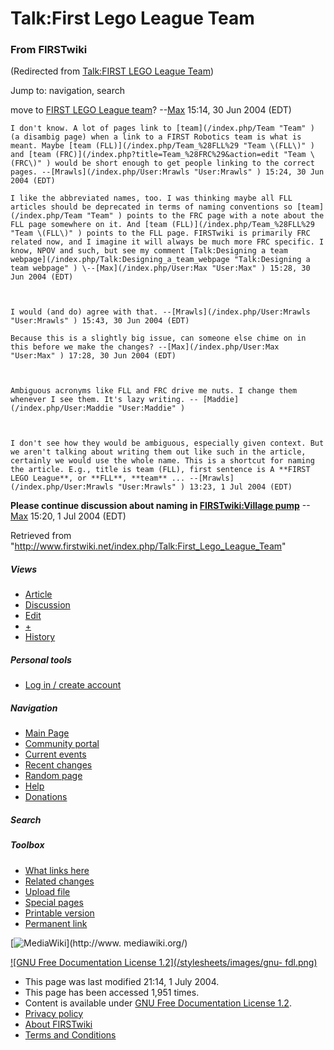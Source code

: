 # Talk:First Lego League Team

### From FIRSTwiki

(Redirected from [Talk:FIRST LEGO League
Team](/index.php?title=Talk:FIRST_LEGO_League_Team&redirect=no "Talk:FIRST
LEGO League Team" ))

Jump to: navigation, search

move to [FIRST LEGO League
team](/index.php?title=FIRST_LEGO_League_team&action=edit "FIRST LEGO League
team" )? --[Max](/index.php/User:Max "User:Max" ) 15:14, 30 Jun 2004 (EDT)

    I don't know. A lot of pages link to [team](/index.php/Team "Team" ) (a disambig page) when a link to a FIRST Robotics team is what is meant. Maybe [team (FLL)](/index.php/Team_%28FLL%29 "Team \(FLL\)" ) and [team (FRC)](/index.php?title=Team_%28FRC%29&action=edit "Team \(FRC\)" ) would be short enough to get people linking to the correct pages. --[Mrawls](/index.php/User:Mrawls "User:Mrawls" ) 15:24, 30 Jun 2004 (EDT) 

    I like the abbreviated names, too. I was thinking maybe all FLL articles should be deprecated in terms of naming conventions so [team](/index.php/Team "Team" ) points to the FRC page with a note about the FLL page somewhere on it. And [team (FLL)](/index.php/Team_%28FLL%29 "Team \(FLL\)" ) points to the FLL page. FIRSTwiki is primarily FRC related now, and I imagine it will always be much more FRC specific. I know, NPOV and such, but see my comment [Talk:Designing a team webpage](/index.php/Talk:Designing_a_team_webpage "Talk:Designing a team webpage" ) \--[Max](/index.php/User:Max "User:Max" ) 15:28, 30 Jun 2004 (EDT) 

    

    I would (and do) agree with that. --[Mrawls](/index.php/User:Mrawls "User:Mrawls" ) 15:43, 30 Jun 2004 (EDT) 

    Because this is a slightly big issue, can someone else chime on in this before we make the changes? --[Max](/index.php/User:Max "User:Max" ) 17:28, 30 Jun 2004 (EDT) 

    

    Ambiguous acronyms like FLL and FRC drive me nuts. I change them whenever I see them. It's lazy writing. -- [Maddie](/index.php/User:Maddie "User:Maddie" )

    

    I don't see how they would be ambiguous, especially given context. But we aren't talking about writing them out like such in the article, certainly we would use the whole name. This is a shortcut for naming the article. E.g., title is team (FLL), first sentence is A **FIRST LEGO League**, or **FLL**, **team** ... --[Mrawls](/index.php/User:Mrawls "User:Mrawls" ) 13:23, 1 Jul 2004 (EDT) 

**Please continue discussion about naming in [FIRSTwiki:Village pump](/index.php/FIRSTwiki:Village_pump "FIRSTwiki:Village pump" )** \--[Max](/index.php/User:Max "User:Max" ) 15:20, 1 Jul 2004 (EDT) 

Retrieved from
"<http://www.firstwiki.net/index.php/Talk:First_Lego_League_Team>"

##### Views

  * [Article](/index.php/First_Lego_League_Team)
  * [Discussion](/index.php/Talk:First_Lego_League_Team)
  * [Edit](/index.php?title=Talk:First_Lego_League_Team&action=edit)
  * [+](/index.php?title=Talk:First_Lego_League_Team&action=edit&section=new)
  * [History](/index.php?title=Talk:First_Lego_League_Team&action=history)

##### Personal tools

  * [Log in / create account](/index.php?title=Special:Userlogin&returnto=Talk:First_Lego_League_Team)

[](/index.php/Main_Page "Main Page" )

##### Navigation

  * [Main Page](/index.php/Main_Page)
  * [Community portal](/index.php/FIRSTwiki:Community_portal)
  * [Current events](/index.php/Current_events)
  * [Recent changes](/index.php/Special:Recentchanges)
  * [Random page](/index.php/Special:Random)
  * [Help](/index.php/Help:Contents)
  * [Donations](/index.php/FIRSTwiki:Site_support)

##### Search



##### Toolbox

  * [What links here](/index.php/Special:Whatlinkshere/Talk:First_Lego_League_Team)
  * [Related changes](/index.php/Special:Recentchangeslinked/Talk:First_Lego_League_Team)
  * [Upload file](/index.php/Special:Upload)
  * [Special pages](/index.php/Special:Specialpages)
  * [Printable version](/index.php?title=Talk:First_Lego_League_Team&printable=yes)
  * [Permanent link](/index.php?title=Talk:First_Lego_League_Team&oldid=39700)

[![MediaWiki](/skins/common/images/poweredby_mediawiki_88x31.png)](http://www.
mediawiki.org/)

[![GNU Free Documentation License 1.2](/stylesheets/images/gnu-
fdl.png)](http://www.gnu.org/copyleft/fdl.html)

  * This page was last modified 21:14, 1 July 2004.
  * This page has been accessed 1,951 times.
  * Content is available under [GNU Free Documentation License 1.2](http://www.gnu.org/copyleft/fdl.html "http://www.gnu.org/copyleft/fdl.html" ).
  * [Privacy policy](/index.php/FIRSTwiki:Privacy_policy "FIRSTwiki:Privacy policy" )
  * [About FIRSTwiki](/index.php/FIRSTwiki:About "FIRSTwiki:About" )
  * [Terms and Conditions](/index.php/FIRSTwiki:Terms_and_conditions "FIRSTwiki:Terms and conditions" )

